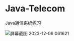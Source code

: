 # Java-Telecom
Java通信系统练习

![屏幕截图 2023-12-09 061621](https://github.com/hz64/Java-Telecom/assets/108943831/e7644a2d-df8d-48fc-b74c-08855a4004d2)
